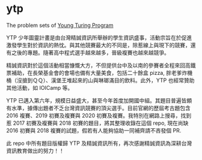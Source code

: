 # ytp
The problem sets of [Young Turing Program](https://www.tw-ytp.com/)

YTP 少年圖靈計畫是由台灣精誠資訊所舉辦的學生資訊盛事，活動宗旨在於促進激發學生對於資訊的熱忱。與其他競賽最大的不同是，除惹線上與現下的競賽，還有之後的專題。隨著高中程式選手越來越多，晉級複賽也越來越競爭。

精誠資訊對於這個活動相當慷慨大方，不但提供台中及以南的參賽者全程來回高鐵票補助，在長榮基金會的會場也備有大量美食，包括二十餘盒 pizza, 胖老爹炸機桶（沒搶到ＱＱ）、漢堡王堆起來的山與琳瑯滿目的飲料。此外，YTP 也經常贊助其他活動，如 IOICamp 等。

YTP 已邁入第六年，規模日益盛大，甚至今年首度加開國中組。其題目普遍皆頗有水準，據傳出題者不乏台灣資訊競賽的頂尖選手。目前官網的歷屆考古題包含 2016 複賽、2019 初賽及複賽與 2020 初賽及複賽。我特別在網路上搜尋，找到惹 2017 初賽及複賽與 2018 初賽的題目，將其整理收錄在這個 repo, 現在尚缺 2016 初賽與 2018 複賽的試題，假若有人能夠協助一同補齊請不吝發個 PR.

此 repo 中所有題目版權歸 YTP 及精誠資訊所有，再次感謝精誠資訊為深耕台灣資訊教育做出的努力！！
